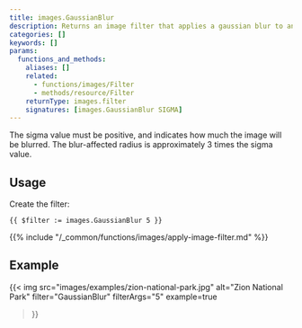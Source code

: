 ```yaml
---
title: images.GaussianBlur
description: Returns an image filter that applies a gaussian blur to an image.
categories: []
keywords: []
params:
  functions_and_methods:
    aliases: []
    related:
      - functions/images/Filter
      - methods/resource/Filter
    returnType: images.filter
    signatures: [images.GaussianBlur SIGMA]
---
```


The sigma value must be positive, and indicates how much the image will be blurred. The blur-affected radius is approximately 3 times the sigma value.

## Usage

Create the filter:

```go-html-template
{{ $filter := images.GaussianBlur 5 }}
```

{{% include "/_common/functions/images/apply-image-filter.md" %}}

## Example

{{< img
  src="images/examples/zion-national-park.jpg"
  alt="Zion National Park"
  filter="GaussianBlur"
  filterArgs="5"
  example=true
>}}
